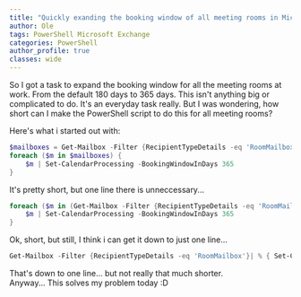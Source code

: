 ```yaml
---
title: "Quickly exanding the booking window of all meeting rooms in Microsoft 365"
author: Ole
tags: PowerShell Microsoft Exchange
categories: PowerShell 
author_profile: true
classes: wide
---
```


So I got a task to expand the booking window for all the meeting rooms at work.
From the default 180 days to 365 days. 
This isn't anything big or complicated to do. It's an everyday task really. But I was wondering, how short can I make the PowerShell script to do this for all meeting rooms?

Here's what i started out with:
```powershell
$mailboxes = Get-Mailbox -Filter {RecipientTypeDetails -eq 'RoomMailbox'}
foreach ($m in $mailboxes) {
    $m | Set-CalendarProcessing -BookingWindowInDays 365
}
```
It's pretty short, but one line there is unneccessary...

```powershell
foreach ($m in (Get-Mailbox -Filter {RecipientTypeDetails -eq 'RoomMailbox'}) ) {
    $m | Set-CalendarProcessing -BookingWindowInDays 365
}
```
Ok, short, but still, I think i can get it down to just one line...
```powershell
Get-Mailbox -Filter {RecipientTypeDetails -eq 'RoomMailbox'}| % { Set-CalendarProcessing -Identity $_.identity -BookingWindowInDays 365} 
```
That's down to one line... but not really that much shorter.  
Anyway... This solves my problem today :D